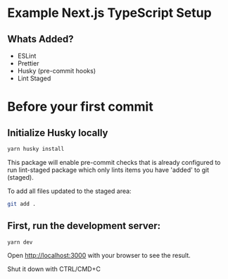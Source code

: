 # Example Next.js TypeScript Setup

## Whats Added?

- ESLint
- Prettier
- Husky (pre-commit hooks)
- Lint Staged

# Before your first commit

## Initialize Husky locally

```bash
yarn husky install
```

This package will enable pre-commit checks that is already configured to run lint-staged package which only lints items you have 'added' to git (staged).

To add all files updated to the staged area:

```bash
git add .
```

## First, run the development server:

```bash
yarn dev
```

Open [http://localhost:3000](http://localhost:3000) with your browser to see the result.

Shut it down with CTRL/CMD+C
